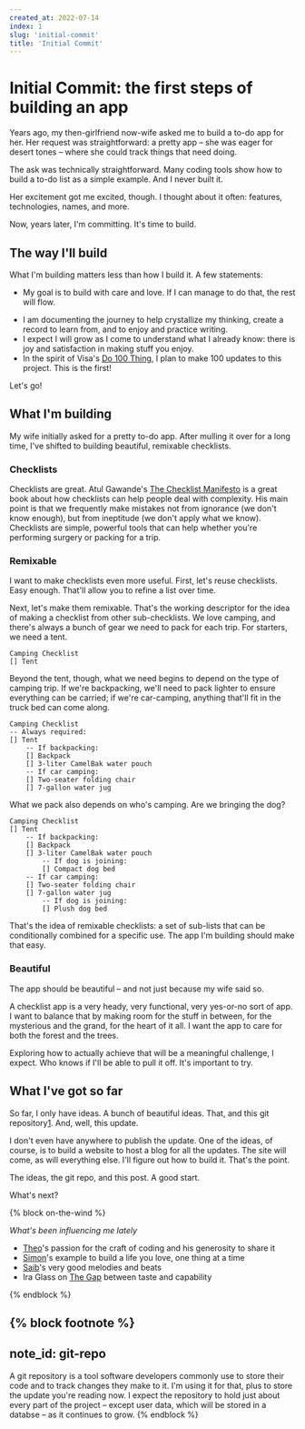 ```yaml
---
created_at: 2022-07-14
index: 1
slug: 'initial-commit'
title: 'Initial Commit'
---
```


<!-- I'd like end template to handle a sub-hed somehow -->

# Initial Commit: the first steps of building an app

Years ago, my then-girlfriend now-wife asked me to build a to-do app for her. Her request was straightforward: a pretty app – she was eager for desert tones – where she could track things that need doing.

The ask was technically straightforward. Many coding tools show how to build a to-do list as a simple example. And I never built it.

Her excitement got me excited, though. I thought about it often: features, technologies, names, and more.

Now, years later, I'm committing. It's time to build.

## The way I'll build

What I'm building matters less than how I build it. A few statements:

-   My goal is to build with care and love. If I can manage to do that, the rest will flow.

<!-- [Three things](https://twitter.com/search?q=from%3Avisakanv%20show%20up%20don%27t%20die&src=typed_query):
- Show up
- Don't die
- Don't quit -->

<!-- embed this tweet somehow: https://twitter.com/visakanv/status/1470745038397136902?s=20&t=GFoVjZ7aKVEGkxswg9ayJA -->

-   I am documenting the journey to help crystallize my thinking, create a record to learn from, and to enjoy and practice writing.
-   I expect I will grow as I come to understand what I already know: there is joy and satisfaction in making stuff you enjoy.
-   In the spirit of Visa's [Do 100 Thing](https://www.youtube.com/watch?v=FEIz3PlKfFk), I plan to make 100 updates to this project. This is the first!

Let's go!

## What I'm building

My wife initially asked for a pretty to-do app. After mulling it over for a long time, I've shifted to building beautiful, remixable checklists.

### Checklists

Checklists are great. Atul Gawande's [The Checklist Manifesto](http://atulgawande.com/book/the-checklist-manifesto/) is a great book about how checklists can help people deal with complexity. His main point is that we frequently make mistakes not from ignorance (we don't know enough), but from ineptitude (we don't apply what we know). Checklists are simple, powerful tools that can help whether you're performing surgery or packing for a trip.

### Remixable

I want to make checklists even more useful. First, let's reuse checklists. Easy enough. That'll allow you to refine a list over time.

Next, let's make them remixable. That's the working descriptor for the idea of making a checklist from other sub-checklists. We love camping, and there's always a bunch of gear we need to pack for each trip. For starters, we need a tent.

```
Camping Checklist
[] Tent
```

Beyond the tent, though, what we need begins to depend on the type of camping trip. If we're backpacking, we'll need to pack lighter to ensure everything can be carried; if we're car-camping, anything that'll fit in the truck bed can come along.

```
Camping Checklist
-- Always required:
[] Tent
    -- If backpacking:
    [] Backpack
    [] 3-liter CamelBak water pouch
    -- If car camping:
    [] Two-seater folding chair
    [] 7-gallon water jug
```

What we pack also depends on who's camping. Are we bringing the dog?

```
Camping Checklist
[] Tent
    -- If backpacking:
    [] Backpack
    [] 3-liter CamelBak water pouch
        -- If dog is joining:
        [] Compact dog bed
    -- If car camping:
    [] Two-seater folding chair
    [] 7-gallon water jug
        -- If dog is joining:
        [] Plush dog bed
```

That's the idea of remixable checklists: a set of sub-lists that can be conditionally combined for a specific use. The app I'm building should make that easy.

### Beautiful

The app should be beautiful – and not just because my wife said so.

A checklist app is a very heady, very functional, very yes-or-no sort of app. I want to balance that by making room for the stuff in between, for the mysterious and the grand, for the heart of it all. I want the app to care for both the forest and the trees.

Exploring how to actually achieve that will be a meaningful challenge, I expect. Who knows if I'll be able to pull it off. It's important to try.

## What I've got so far

So far, I only have ideas. A bunch of beautiful ideas. That, and this git repository[1](#git-repo). And, well, this update.

I don't even have anywhere to publish the update. One of the ideas, of course, is to build a website to host a blog for all the updates. The site will come, as will everything else. I'll figure out how to build it. That's the point.

The ideas, the git repo, and this post. A good start.

What's next?

<!--  -->

{% block on-the-wind %}

<!-- I don't know how to actually make this work. The content will be here – ready and waiting – for whenever I figure it out. -->

_What's been influencing me lately_

-   [Theo](https://twitter.com/t3dotgg)'s passion for the craft of coding and his generosity to share it
-   [Simon](https://twitter.com/simonsarris)'s example to build a life you love, one thing at a time
-   [Saib](https://open.spotify.com/artist/6N4HlHINMvoTyAL0yhBUCk)'s very good melodies and beats
-   Ira Glass on [The Gap](https://www.youtube.com/watch?v=X2wLP0izeJE) between taste and capability

{% endblock %}

## {% block footnote %}

## note_id: git-repo

A git repository is a tool software developers commonly use to store their code and to track changes they make to it. I'm using it for that, plus to store the update you're reading now. I expect the repository to hold just about every part of the project – except user data, which will be stored in a databse – as it continues to grow.
{% endblock %}
